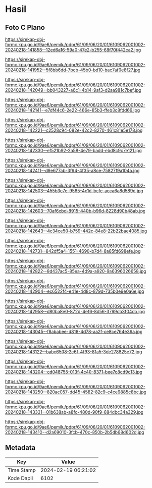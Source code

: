 # Hasil

## Foto C Plano

https://sirekap-obj-formc.kpu.go.id/9ae6/pemilu/pdpr/61/09/06/20/01/6109062001002-20240218-141858--12ed6a16-59a0-47e2-b255-68f70f442ca2.jpg

https://sirekap-obj-formc.kpu.go.id/9ae6/pemilu/pdpr/61/09/06/20/01/6109062001002-20240218-141952--5f8bb6dd-7bcb-45b0-bd10-bac7af0e8f27.jpg

https://sirekap-obj-formc.kpu.go.id/9ae6/pemilu/pdpr/61/09/06/20/01/6109062001002-20240218-142049--bb043227-a6c1-4b14-9af3-d2aa981c7bef.jpg

https://sirekap-obj-formc.kpu.go.id/9ae6/pemilu/pdpr/61/09/06/20/01/6109062001002-20240218-142141--e7df44c6-2e22-466e-85b3-ffeb3c8fdd66.jpg

https://sirekap-obj-formc.kpu.go.id/9ae6/pemilu/pdpr/61/09/06/20/01/6109062001002-20240218-142221--c2528c94-082e-42c2-8270-461c81e5e178.jpg

https://sirekap-obj-formc.kpu.go.id/9ae6/pemilu/pdpr/61/09/06/20/01/6109062001002-20240218-142330--ef521b92-2a58-4e79-badd-ebd8c9c7e121.jpg

https://sirekap-obj-formc.kpu.go.id/9ae6/pemilu/pdpr/61/09/06/20/01/6109062001002-20240218-142411--d9e677ab-3f94-4f35-a8ce-75827f9a104a.jpg

https://sirekap-obj-formc.kpu.go.id/9ae6/pemilu/pdpr/61/09/06/20/01/6109062001002-20240218-142503--455b3c7e-9565-4c1d-bcfe-acca6a8d589d.jpg

https://sirekap-obj-formc.kpu.go.id/9ae6/pemilu/pdpr/61/09/06/20/01/6109062001002-20240218-142603--70af6cbd-8915-440b-b96d-8228d90b48ab.jpg

https://sirekap-obj-formc.kpu.go.id/9ae6/pemilu/pdpr/61/09/06/20/01/6109062001002-20240218-142643--4c34ce50-b759-442c-84e8-22b22bae4085.jpg

https://sirekap-obj-formc.kpu.go.id/9ae6/pemilu/pdpr/61/09/06/20/01/6109062001002-20240218-142731--842df5a4-1551-4690-b7d4-8a85fd698efe.jpg

https://sirekap-obj-formc.kpu.go.id/9ae6/pemilu/pdpr/61/09/06/20/01/6109062001002-20240218-142822--8d437ac5-85ea-4d9a-a920-9a6396026658.jpg

https://sirekap-obj-formc.kpu.go.id/9ae6/pemilu/pdpr/61/09/06/20/01/6109062001002-20240218-142904--ec6522f4-e41e-4d8c-879d-735b0e9e0a6e.jpg

https://sirekap-obj-formc.kpu.go.id/9ae6/pemilu/pdpr/61/09/06/20/01/6109062001002-20240218-142958--d80ba8e0-872d-4ef6-8d56-3769cb3f04cb.jpg

https://sirekap-obj-formc.kpu.go.id/9ae6/pemilu/pdpr/61/09/06/20/01/6109062001002-20240218-143045--f8ababee-d818-4d78-aa2f-ce8ce764e39a.jpg

https://sirekap-obj-formc.kpu.go.id/9ae6/pemilu/pdpr/61/09/06/20/01/6109062001002-20240218-143122--babc6508-2c6f-4f93-81a5-3de278825e72.jpg

https://sirekap-obj-formc.kpu.go.id/9ae6/pemilu/pdpr/61/09/06/20/01/6109062001002-20240218-143204--cd048755-013f-4c40-8371-bee7c8cd9c13.jpg

https://sirekap-obj-formc.kpu.go.id/9ae6/pemilu/pdpr/61/09/06/20/01/6109062001002-20240218-143250--820ac057-dd45-4582-82c9-c4ce9885c8bc.jpg

https://sirekap-obj-formc.kpu.go.id/9ae6/pemilu/pdpr/61/09/06/20/01/6109062001002-20240218-143331--01b638ab-a8fc-480d-90f9-884dbc34a329.jpg

https://sirekap-obj-formc.kpu.go.id/9ae6/pemilu/pdpr/61/09/06/20/01/6109062001002-20240218-143410--d2a69010-3fcb-470c-850b-2b5db68d602d.jpg


## Metadata

| Key        | Value               |
| ---------- | ------------------- |
| Time Stamp | 2024-02-19 06:21:02 |
| Kode Dapil | 6102                |



